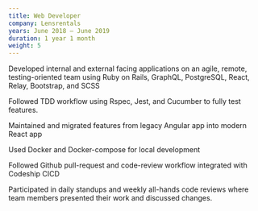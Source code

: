 ```yaml
---
title: Web Developer
company: Lensrentals
years: June 2018 – June 2019
duration: 1 year 1 month
weight: 5
---
```


Developed internal and external facing applications on an agile, remote, testing-oriented team using Ruby on Rails, GraphQL, PostgreSQL, React, Relay, Bootstrap, and SCSS

Followed TDD workflow using Rspec, Jest, and Cucumber to fully test features.

Maintained and migrated features from legacy Angular app into modern React app

Used Docker and Docker-compose for local development

Followed Github pull-request and code-review workflow integrated with Codeship CICD

Participated in daily standups and weekly all-hands code reviews where team members presented their work and discussed changes.